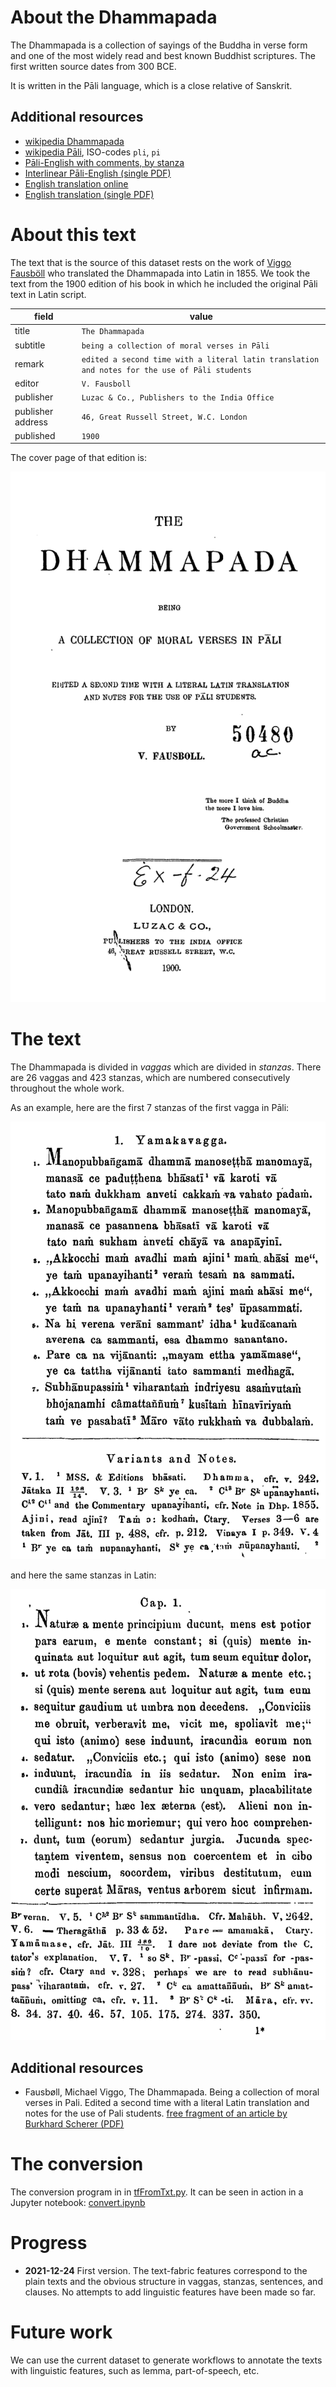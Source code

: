 # About the Dhammapada

The Dhammapada is a collection of sayings of the Buddha in verse form
and one of the most widely read and best known Buddhist scriptures.
The first written source dates from 300 BCE.

It is written in the Pāli language, which is a close relative of Sanskrit.

## Additional resources

*   [wikipedia Dhammapada](https://en.wikipedia.org/wiki/Dhammapada)
*   [wikipedia Pāli](https://en.wikipedia.org/wiki/Pali), ISO-codes `pli`, `pi`
*   [Pāli-English with comments, by stanza](https://www.tipitaka.net/tipitaka/dhp/)
*   [Interlinear Pāli-English (single PDF)](https://www.ancient-buddhist-texts.net/Texts-and-Translations/Dhammapada/Dhammapada.pdf)
*   [English translation online](http://www.buddhanet.net/e-learning/buddhism/dhamma.htm)
*   [English translation (single PDF)](http://www.buddhanet.net/pdf_file/scrndhamma.pdf)

# About this text

The text that is the source of this dataset rests on the work of
[Viggo Fausböll](https://en.wikipedia.org/wiki/Viggo_Fausböll) who translated the
Dhammapada into Latin in 1855.
We took the text from the 1900 edition of his book in which he included the
original Pāli text in Latin script.


field | value
--- | ---
title | `The Dhammapada`
subtitle | `being a collection of moral verses in Pāli`
remark | `edited a second time with a literal latin translation and notes for the use of Pāli students`
editor | `V. Fausboll`
publisher | `Luzac & Co., Publishers to the India Office`
publisher address | `46, Great Russell Street, W.C. London`
published | `1900`

The cover page of that edition is:

![cover](images/cover.png)

# The text

The Dhammapada is divided in *vaggas* which are divided in *stanzas*.
There are 26 vaggas and 423 stanzas, which are numbered consecutively throughout the whole
work.

As an example, here are the first 7 stanzas of the first vagga in Pāli:

![pali7](images/pali7.png)

and here the same stanzas in Latin:

![latin7](images/latin7.png)

## Additional resources

*   Fausbøll, Michael Viggo, The Dhammapada. Being a collection of moral verses in Pali.
    Edited a second time with a literal Latin translation and notes
    for the use of Pali students.
    [free fragment of an article by Burkhard Scherer (PDF)](https://link.springer.com/article/10.1023/A:1012252226747)

# The conversion

The conversion program in in [tfFromTxt.py](../programs/tfFromTxt.py).
It can be seen in action in a Jupyter notebook: 
[convert.ipynb](https://nbviewer.org/github/etcbc/dhammapada/blob/master/programs/convert.ipynb)

# Progress

*   **2021-12-24** First version. The text-fabric features correspond to the plain texts and
    the obvious structure in vaggas, stanzas, sentences, and clauses.
    No attempts to add linguistic features have been made so far.

# Future work

We can use the current dataset to generate workflows to annotate the texts
with linguistic features, such as lemma, part-of-speech, etc.
